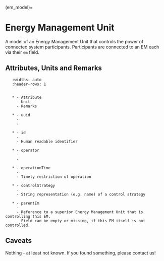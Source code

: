 (em_model)=

# Energy Management Unit

A model of an Energy Management Unit that controls the power of connected system participants. 
Participants are connected to an EM each via their `em` field.

## Attributes, Units and Remarks

```{list-table}
   :widths: auto
   :header-rows: 1


   * - Attribute
     - Unit
     - Remarks

   * - uuid
     -
     -

   * - id
     -
     - Human readable identifier

   * - operator
     -
     -

   * - operationTime
     -
     - Timely restriction of operation

   * - controlStrategy
     -
     - String representation (e.g. name) of a control strategy

   * - parentEm
     -
     - Reference to a superior Energy Management Unit that is controlling this EM.
       Field can be empty or missing, if this EM itself is not controlled.

```

## Caveats

Nothing - at least not known.
If you found something, please contact us!
